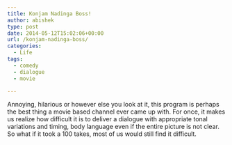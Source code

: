 ```yaml
---
title: Konjam Nadinga Boss!
author: abishek
type: post
date: 2014-05-12T15:02:06+00:00
url: /konjam-nadinga-boss/
categories:
  - Life
tags:
  - comedy
  - dialogue
  - movie

---
```

Annoying, hilarious or however else you look at it, this program is perhaps the best thing a movie based channel ever came up with. For once, it makes us realize how difficult it is to deliver a dialogue with appropriate tonal variations and timing, body language even if the entire picture is not clear. So what if it took a 100 takes, most of us would still find it difficult.